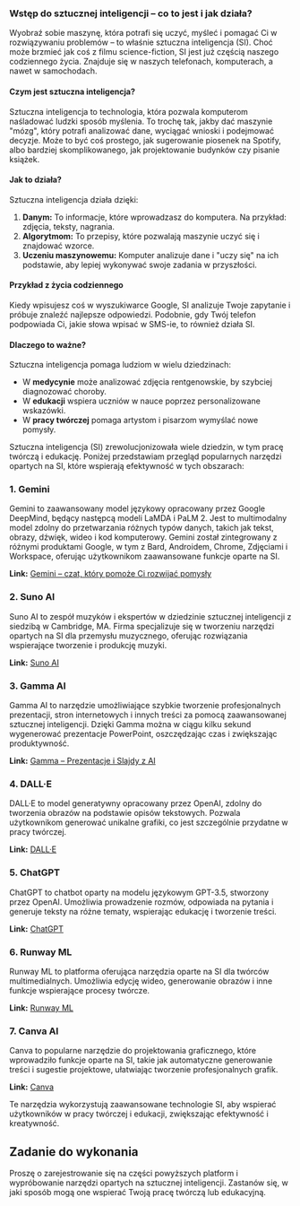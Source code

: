 ### **Wstęp do sztucznej inteligencji – co to jest i jak działa?**

Wyobraź sobie maszynę, która potrafi się uczyć, myśleć i pomagać Ci w rozwiązywaniu problemów – to właśnie sztuczna inteligencja (SI). Choć może brzmieć jak coś z filmu science-fiction, SI jest już częścią naszego codziennego życia. Znajduje się w naszych telefonach, komputerach, a nawet w samochodach.

#### **Czym jest sztuczna inteligencja?**
Sztuczna inteligencja to technologia, która pozwala komputerom naśladować ludzki sposób myślenia. To trochę tak, jakby dać maszynie "mózg", który potrafi analizować dane, wyciągać wnioski i podejmować decyzje. Może to być coś prostego, jak sugerowanie piosenek na Spotify, albo bardziej skomplikowanego, jak projektowanie budynków czy pisanie książek.

#### **Jak to działa?**
Sztuczna inteligencja działa dzięki:
1. **Danym:** To informacje, które wprowadzasz do komputera. Na przykład: zdjęcia, teksty, nagrania.
2. **Algorytmom:** To przepisy, które pozwalają maszynie uczyć się i znajdować wzorce.
3. **Uczeniu maszynowemu:** Komputer analizuje dane i "uczy się" na ich podstawie, aby lepiej wykonywać swoje zadania w przyszłości.

#### **Przykład z życia codziennego**
Kiedy wpisujesz coś w wyszukiwarce Google, SI analizuje Twoje zapytanie i próbuje znaleźć najlepsze odpowiedzi. Podobnie, gdy Twój telefon podpowiada Ci, jakie słowa wpisać w SMS-ie, to również działa SI.

#### **Dlaczego to ważne?**
Sztuczna inteligencja pomaga ludziom w wielu dziedzinach:
- W **medycynie** może analizować zdjęcia rentgenowskie, by szybciej diagnozować choroby.
- W **edukacji** wspiera uczniów w nauce poprzez personalizowane wskazówki.
- W **pracy twórczej** pomaga artystom i pisarzom wymyślać nowe pomysły.

Sztuczna inteligencja (SI) zrewolucjonizowała wiele dziedzin, w tym pracę twórczą i edukację. Poniżej przedstawiam przegląd popularnych narzędzi opartych na SI, które wspierają efektywność w tych obszarach:

### **1. Gemini**
Gemini to zaawansowany model językowy opracowany przez Google DeepMind, będący następcą modeli LaMDA i PaLM 2. Jest to multimodalny model zdolny do przetwarzania różnych typów danych, takich jak tekst, obrazy, dźwięk, wideo i kod komputerowy. Gemini został zintegrowany z różnymi produktami Google, w tym z Bard, Androidem, Chrome, Zdjęciami i Workspace, oferując użytkownikom zaawansowane funkcje oparte na SI.

**Link:** [Gemini – czat, który pomoże Ci rozwijać pomysły](https://gemini.google.com/?hl=pl)

### **2. Suno AI**
Suno AI to zespół muzyków i ekspertów w dziedzinie sztucznej inteligencji z siedzibą w Cambridge, MA. Firma specjalizuje się w tworzeniu narzędzi opartych na SI dla przemysłu muzycznego, oferując rozwiązania wspierające tworzenie i produkcję muzyki.

**Link:** [Suno AI](https://suno.com/about)

### **3. Gamma AI**
Gamma AI to narzędzie umożliwiające szybkie tworzenie profesjonalnych prezentacji, stron internetowych i innych treści za pomocą zaawansowanej sztucznej inteligencji. Dzięki Gamma można w ciągu kilku sekund wygenerować prezentacje PowerPoint, oszczędzając czas i zwiększając produktywność.

**Link:** [Gamma – Prezentacje i Slajdy z AI](https://gamma.app/)

### **4. DALL·E**
DALL·E to model generatywny opracowany przez OpenAI, zdolny do tworzenia obrazów na podstawie opisów tekstowych. Pozwala użytkownikom generować unikalne grafiki, co jest szczególnie przydatne w pracy twórczej.

**Link:** [DALL·E](https://openai.com/dall-e-2/)

### **5. ChatGPT**
ChatGPT to chatbot oparty na modelu językowym GPT-3.5, stworzony przez OpenAI. Umożliwia prowadzenie rozmów, odpowiada na pytania i generuje teksty na różne tematy, wspierając edukację i tworzenie treści.

**Link:** [ChatGPT](https://chat.openai.com/)

### **6. Runway ML**
Runway ML to platforma oferująca narzędzia oparte na SI dla twórców multimedialnych. Umożliwia edycję wideo, generowanie obrazów i inne funkcje wspierające procesy twórcze.

**Link:** [Runway ML](https://runwayml.com/)

### **7. Canva AI**
Canva to popularne narzędzie do projektowania graficznego, które wprowadziło funkcje oparte na SI, takie jak automatyczne generowanie treści i sugestie projektowe, ułatwiając tworzenie profesjonalnych grafik.

**Link:** [Canva](https://www.canva.com/)

Te narzędzia wykorzystują zaawansowane technologie SI, aby wspierać użytkowników w pracy twórczej i edukacji, zwiększając efektywność i kreatywność. 


## Zadanie do wykonania
Proszę o zarejestrowanie się na części powyższych platform i wypróbowanie narzędzi opartych na sztucznej inteligencji. 
Zastanów się, w jaki sposób mogą one wspierać Twoją pracę twórczą lub edukacyjną.
